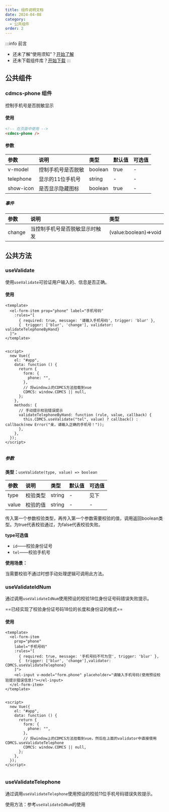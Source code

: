 ```yaml
---
title: 组件说明文档
date: 2024-04-08
category:
  - 公共组件
order: 2
---
```



:::info 前言
- 还未了解“使用须知”？[开始了解](./guid.md)
- 还未下载组件库？[开始下载](./versions.md)
:::

## 公共组件

### cdmcs-phone 组件

控制手机号是否脱敏显示

#### 使用

```html
<!-- 在页面中使用 -->
<cdmcs-phone />
```

#### 参数

| 参数      | 说明               | 类型    | 默认值 | 可选值 |
| :-------- | :----------------- | :------ | :----- | ------ |
| v-model   | 控制手机号是否脱敏 | boolean | true   | -      |
| telephone | 显示的11位手机号   | string  | -      | -      |
| show-icon | 是否显示隐藏图标   | boolean | true   | -      |

##### 事件

| 参数   | 说明                           | 类型                  |
| :----- | :----------------------------- | :-------------------- |
| change | 当控制手机号是否脱敏显示时触发 | (value:boolean)=>void |


## 公共方法

### useValidate

使用`useValidate`可验证用户输入的、信息是否正确。


#### 使用

```vue
<template>
  <el-form-item prop="phone" label="手机号码" 
    :rules="[ 
      { required: true, message: '请输入手机号码', trigger: 'blur' },
      {  trigger: ['blur', 'change'], validator: validateTelephoneByHand}
  ]">
</template>


<script>
  new Vue({
    el: "#app",
    data: function () {
      return {
        form: {
          phone: "",
        },
        // 将window上的CDMCS方法挂载到vue
        CDMCS: window.CDMCS || null,
      };
    },
    methods: {
      // 手动提示校验错误提示
      validateTelephoneByHand: function (rule, value, callback) {
        this.CDMCS.useValidate("tel", value) ? callback() : callback(new Error("亲，请输入正确的手机号！"));
      },
    },
  });
</script>


```




##### 参数

**类型：**`useValidate(type, value) => boolean`


| 参数  | 说明     | 类型   | 默认值 | 可选值 |
| :---- | :------- | :----- | :----- | ------ |
| type  | 校验类型 | string | -      | 见下   |
| value | 校验的值 | string | -      | -      |

传入第一个参数校验类型，再传入第一个参数需要校验的值，调用返回boolean类型。为true代表校验通过，为false代表校验失败。

**type可选值**

- `id`——校验身份证号
- `tel`——校验手机号

**使用场景：**

当需要校验不通过时想手动处理逻辑可调用此方法。


### useValidateIdNum

通过调用`useValidateIdNum`使用预设的校验18位身份证号码错误失败提示。

==已经实现了校验身份证号码18位的长度和身份证的格式==

#### 使用

```vue
<template>
  <el-form-item
    prop="phone"
    label="手机号码"
    :rules="[
      { required: true, message: '手机号码不可为空', trigger: 'blur' },
      {  trigger: ['blur', 'change'],validator: CDMCS.useValidateTelephone}
    ]">
    <el-input v-model="form.phone" placeholder="请输入手机号码(使用预设校验提示错误信息)"></el-input>
  </el-form-item>
</template>


<script>
  new Vue({
    el: "#app",
    data: function () {
      return {
        form: {
          phone: "",
        },
        // 将window上的CDMCS方法挂载到vue，然后在上面的validator中直接使用CDMCS.useValidateTelephone
        CDMCS: window.CDMCS || null,
      };
    },
  });
</script>


```


### useValidateTelephone

通过调用`useValidateTelephone`使用预设的校验11位手机号码错误失败提示。

使用方法：参考`useValidateIdNum`的使用